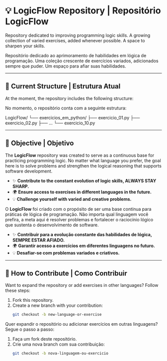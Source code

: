 # 💡 LogicFlow Repository | Repositório LogicFlow

Repository dedicated to improving programming logic skills. A growing collection of varied exercises, added whenever possible. A space to sharpen your skills.

Repositório dedicado ao aprimoramento de habilidades em lógica de programação. Uma coleção crescente de exercícios variados, adicionados sempre que puder. Um espaço para afiar suas habilidades.

---

## 📂 Current Structure | Estrutura Atual

At the moment, the repository includes the following structure:

No momento, o repositório conta com a seguinte estrutura:

LogicFlow/
└── exercicios_em_python/
    ├── exercicio_01.py
    ├── exercicio_02.py
    ├── ...
    └── exercicio_10.py
    
---

## 🎯 Objective | Objetivo

The **LogicFlow** repository was created to serve as a continuous base for practicing programming logic. No matter what language you prefer, the goal here is to solve problems and strengthen the logical reasoning that supports software development.

- ✨ **Contribute to the constant evolution of logic skills, ALWAYS STAY SHARP.**
- 🌍 **Ensure access to exercises in different languages in the future.**
- 💡 **Challenge yourself with varied and creative problems.**

O **LogicFlow** foi criado com o propósito de ser uma base contínua para práticas de lógica de programação. Não importa qual linguagem você prefira, a meta aqui é resolver problemas e fortalecer o raciocínio lógico que sustenta o desenvolvimento de software.

- ✨ **Contribuir para a evolução constante das habilidades de lógica, SEMPRE ESTAR AFIADO.**
- 🌍 **Garantir acesso a exercícios em diferentes linguagens no futuro.**
- 💡 **Desafiar-se com problemas variados e criativos.**

---

## 🚀 How to Contribute | Como Contribuir

Want to expand the repository or add exercises in other languages? Follow these steps:

1. Fork this repository.
2. Create a new branch with your contribution:
   ```bash
   git checkout -b new-language-or-exercise

Quer expandir o repositório ou adicionar exercícios em outras linguagens? Segue o passo a passo:

1. Faça um fork deste repositório.
2. Crie uma nova branch com sua contribuição:
   ```bash
   git checkout -b nova-linguagem-ou-exercicio


